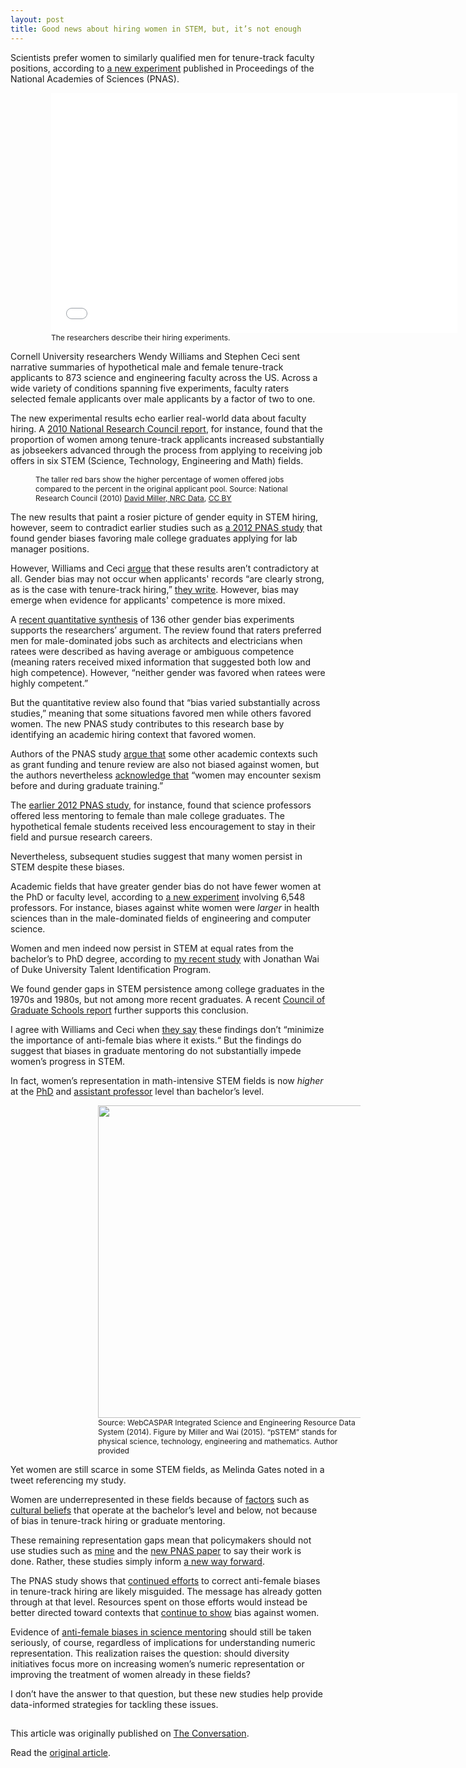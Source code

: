 ```yaml
---
layout: post
title: Good news about hiring women in STEM, but, it’s not enough
---
```


<style>
    figcaption {
        font-size: 12px;
    }
</style>

<p>Scientists prefer women to similarly qualified men for tenure-track faculty positions, according to <a href="http://dx.doi.org/10.1073/pnas.1418878112">a new experiment</a> published in Proceedings of the National Academies of Sciences (PNAS).</p>

<div style="margin-left: 25px;"><p><figure><iframe width="650" height="384" src="//www.youtube.com/embed/5f6rQfpd68o?wmode=transparent&amp;start=0" frameborder="0" allowfullscreen></iframe><figcaption>The researchers describe their hiring experiments.</figcaption></figure></p></div>

<p>Cornell University researchers Wendy Williams and Stephen Ceci sent narrative summaries of hypothetical male and female tenure-track applicants to 873 science and engineering faculty across the US. Across a wide variety of conditions spanning five experiments, faculty raters selected female applicants over male applicants by a factor of two to one.</p>

<p>The new experimental results echo earlier real-world data about faculty hiring. A <a href="http://www.nap.edu/catalog/12062/gender-differences-at-critical-transitions-in-the-careers-of-science-engineering-and-mathematics-faculty">2010 National Research Council report</a>, for instance, found that the proportion of women among tenure-track applicants increased substantially as jobseekers advanced through the process from applying to receiving job offers in six STEM (Science, Technology, Engineering and Math) fields.</p>

<p><figure class="align-center zoomable">
        <a href="https://62e528761d0685343e1c-f3d1b99a743ffa4142d9d7f1978d9686.ssl.cf2.rackcdn.com/files/78041/area14mp/image-20150415-24618-11qldkm.png"><img alt="" src="https://62e528761d0685343e1c-f3d1b99a743ffa4142d9d7f1978d9686.ssl.cf2.rackcdn.com/files/78041/width668/image-20150415-24618-11qldkm.png"></a>
        <figcaption>
          <span class="caption">The taller red bars show the higher percentage of women offered jobs compared to the percent in the original applicant pool. Source: National Research Council (2010)</span>
          <span class="attribution"><a class="source" href="http://www.nap.edu/openbook.php?record_id=12062&amp;page=7">David Miller, NRC Data</a>, <a class="license" href="http://creativecommons.org/licenses/by/4.0/">CC BY</a></span>
        </figcaption>
      </figure></p>

<p>The new results that paint a rosier picture of gender equity in STEM hiring, however, seem to contradict earlier studies such as <a href="http://dx.doi.org/10.1073/pnas.1211286109">a 2012 PNAS study</a> that found gender biases favoring male college graduates applying for lab manager positions.</p>

<p>However, Williams and Ceci <a href="http://www.usnews.com/news/stem-solutions/articles/2015/04/13/report-faculty-prefer-women-for-tenure-track-stem-positions">argue</a> that these results aren’t contradictory at all. Gender bias may not occur when applicants' records “are clearly strong, as is the case with tenure-track hiring,” <a href="http://dx.doi.org/10.1073/pnas.1418878112">they write</a>. However, bias may emerge when evidence for applicants' competence is more mixed.</p>

<p>A <a href="http://dx.doi.org/10.1037/a0036734">recent quantitative synthesis</a> of 136 other gender bias experiments supports the researchers’ argument. The review found that raters preferred men for male-dominated jobs such as architects and electricians when ratees were described as having average or ambiguous competence (meaning raters received mixed information that suggested both low and high competence). However, “neither gender was favored when ratees were highly competent.”</p>

<p>But the quantitative review also found that “bias varied substantially across studies,” meaning that some situations favored men while others favored women. The new PNAS study contributes to this research base by identifying an academic hiring context that favored women.</p>

<p>Authors of the PNAS study <a href="http://dx.doi.org/10.1177/1529100614541236">argue that</a> some other academic contexts such as grant funding and tenure review are also not biased against women, but the authors nevertheless <a href="http://www.cnn.com/2015/04/13/opinions/williams-ceci-women-in-science/">acknowledge that</a> “women may encounter sexism before and during graduate training.”</p>

<p>The <a href="http://dx.doi.org/10.1073/pnas.1211286109">earlier 2012 PNAS study</a>, for instance, found that science professors offered less mentoring to female than male college graduates. The hypothetical female students received less encouragement to stay in their field and pursue research careers.</p>

<p>Nevertheless, subsequent studies suggest that many women persist in STEM despite these biases.</p>

<p>Academic fields that have greater gender bias do not have fewer women at the PhD or faculty level, according to <a href="http://dx.doi.org/10.1037/apl0000022">a new experiment</a> involving 6,548 professors. For instance, biases against white women were <em>larger</em> in health sciences than in the male-dominated fields of engineering and computer science.</p>

<p>Women and men indeed now persist in STEM at equal rates from the bachelor’s to PhD degree, according to <a href="http://dx.doi.org/10.3389/fpsyg.2015.00037">my recent study</a> with Jonathan Wai of Duke University Talent Identification Program.</p>

<p>We found gender gaps in STEM persistence among college graduates in the 1970s and 1980s, but not among more recent graduates. A recent <a href="http://www.cgsnet.org/sites/default/files/PR_DIMAC_2015-04-06_final.pdf">Council of Graduate Schools report</a> further supports this conclusion.</p>

<p>I agree with Williams and Ceci when <a href="http://www.pnas.org/content/suppl/2015/04/08/1418878112.DCSupplemental/pnas.1418878112.sapp.pdf">they say</a> these findings don’t “minimize the importance of anti-female bias where it exists.“ But the findings do suggest that biases in graduate mentoring do not substantially impede women’s progress in STEM.</p>

<p>In fact, women’s representation in math-intensive STEM fields is now <em>higher</em> at the <a href="http://dx.doi.org/10.3389/fpsyg.2015.00037">PhD</a> and <a href="http://dx.doi.org/10.1177/1529100614541236">assistant professor</a> level than bachelor’s level.</p>

<div style="width: 500px; margin-left: 100px"><p><figure class="align-center zoomable">
        <a href="https://62e528761d0685343e1c-f3d1b99a743ffa4142d9d7f1978d9686.ssl.cf2.rackcdn.com/files/78042/area14mp/image-20150415-24650-1arb2kd.png"><img width="500" alt="" src="https://62e528761d0685343e1c-f3d1b99a743ffa4142d9d7f1978d9686.ssl.cf2.rackcdn.com/files/78042/width668/image-20150415-24650-1arb2kd.png"></a>
        <figcaption>
          <span class="caption">Source: WebCASPAR Integrated Science and Engineering Resource Data System (2014). Figure by Miller and Wai (2015). “pSTEM” stands for physical science, technology, engineering and mathematics.</span>
          <span class="attribution"><span class="license">Author provided</span></span>
        </figcaption>
      </figure></p></div>
      
<p>Yet women are still scarce in some STEM fields, as Melinda Gates noted in a tweet referencing my study.</p>

<div align="center"><p><blockquote class="twitter-tweet" lang="en">
        <a href="https://twitter.com/melindagates/status/570285946626822144"></a>
      </blockquote>
      <script async src="//platform.twitter.com/widgets.js" charset="utf-8"></script>
    </p></div>

<p>Women are underrepresented in these fields because of <a href="http://dx.doi.org/10.1177/1529100614541236">factors</a> such as <a href="http://dx.doi.org/10.1126/science.1261375">cultural beliefs</a> that operate at the bachelor’s level and below, not because of bias in tenure-track hiring or graduate mentoring.</p>

<p>These remaining representation gaps mean that policymakers should not use studies such as <a href="http://dx.doi.org/10.3389/fpsyg.2015.00037">mine</a> and the <a href="http://dx.doi.org/10.1073/pnas.1418878112">new PNAS paper</a> to say their work is done. Rather, these studies simply inform <a href="https://www.insidehighered.com/views/2015/03/03/essay-calls-ending-leaky-pipeline-metaphor-when-discussing-women-science">a new way forward</a>.</p>

<p>The PNAS study shows that <a href="http://www.pnas.org/content/suppl/2015/04/08/1418878112.DCSupplemental/pnas.1418878112.sapp.pdf">continued efforts</a> to correct anti-female biases in tenure-track hiring are likely misguided. The message has already gotten through at that level. Resources spent on those efforts would instead be better directed toward contexts that <a href="http://www.aauw.org/research/solving-the-equation/">continue to show</a> bias against women.</p>

<p>Evidence of <a href="http://dx.doi.org/10.1073/pnas.1211286109">anti-female biases in science mentoring</a> should still be taken seriously, of course, regardless of implications for understanding numeric representation. This realization raises the question: should diversity initiatives focus more on increasing women’s numeric representation or improving the treatment of women already in these fields?</p>

<p>I don’t have the answer to that question, but these new studies help provide data-informed strategies for tackling these issues.</p><img alt="The Conversation" height="1" src="https://counter.theconversation.edu.au/content/40212/count.gif" width="1" /><p>This article was originally published on <a href="http://theconversation.com">The Conversation</a>.

Read the <a href="http://theconversation.com/some-good-news-about-hiring-women-in-stem-doesnt-erase-sex-bias-issue-40212">original article</a>.</p>
